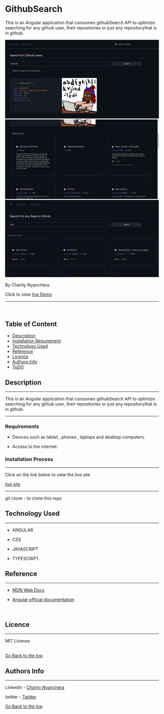 # GithubSearch

This is an Angular application that consumes githubSearch API to optimize searching for any github user, their repositories or just any repositorythat is in github.

<img src='./src/assets/user.png'>
<img src='./src/assets/user_repos.png'>
<img src='./src/assets/repos.png'>

By Charity Nyanchera
<p>Click to view <a href="">live Demo</a></p>

<hr>
<br>

## Table of Content

- [Description](#description)
- [Installation Requirement](#Installation)
- [Technology Used](#technology-used)
- [Reference](#reference)
- [Licence](#licence)
- [Authors Info](#author-Info)
- [ToDO](#To-Do)


## Description
<hr>
<p> This is an Angular application that consumes githubSearch API to optimize searching for any github user, their repositories or just any repositorythat is in github.
</p>

<hr>

### Requirements

- Devices such as tablet , phones , laptops and desktop computers.

- Access to the internet.

### Installation Process

---

Click on the link below to view the live site

<a href="">live site<a>



---
<p>git clone - to clone this repo</p>

## Technology Used
<hr>

- ANGULAR

- CSS

- JAVASCRIPT

- TYPESCRIPT.


## Reference
<hr>

- <p><a href="https://developer.mozilla.org/en-US/"> MDN Web Docs</a>

- <p><a href="https://angular.io/">Angular official documentation</a></p>


<br>

## Licence
<hr>
MIT License

<br>
<br>

 

 [Go Back to the top](#githubSearch)

## Authors Info
<hr>

LinkedIn - [Charity Nyanchera](https://www.linkedin.com/in/charity-nyanchera-2679281a2/)

twitter - [Twitter](https://twitter.com/CcNyanchera)

[Go Back to the top](#githubSearch)
